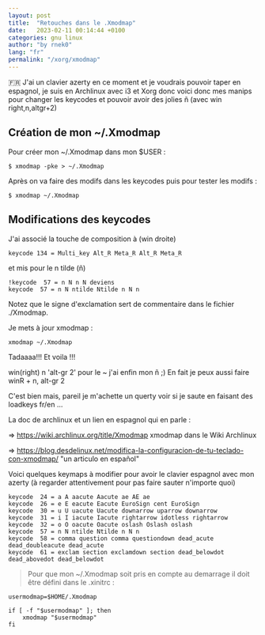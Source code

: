 ```yaml
---
layout: post  
title:  "Retouches dans le .Xmodmap"
date:   2023-02-11 00:14:44 +0100
categories: gnu linux
author: "by rnek0"
lang: "fr"
permalink: "/xorg/xmodmap"
---
```


🇫🇷 J'ai un clavier azerty en ce moment et je voudrais pouvoir taper en espagnol, je suis en Archlinux avec i3 et Xorg donc voici donc mes manips pour changer les keycodes et pouvoir avoir des jolies ñ (avec win right,n,altgr+2)

## Création de mon ~/.Xmodmap

Pour créer mon ~/.Xmodmap dans mon $USER : 

```
$ xmodmap -pke > ~/.Xmodmap
```

Après on va faire des modifs dans les keycodes puis pour tester les modifs : 

```
$ xmodmap ~/.Xmodmap
```

## Modifications des keycodes

J'ai associé la touche de composition à (win droite)

```
keycode 134 = Multi_key Alt_R Meta_R Alt_R Meta_R
```

et mis pour le n tilde (ñ)

```
!keycode  57 = n N n N deviens  
keycode  57 = n N ntilde Ntilde n N n
```

Notez que le signe d'exclamation sert de commentaire dans le fichier ./Xmodmap.

Je mets à jour xmodmap : 

```
xmodmap ~/.Xmodmap
```

Tadaaaa!!! Et voila !!!

win(right) n 'alt-gr 2' pour le ~ j'ai enfin mon ñ  ;) En fait je peux aussi faire winR + n, alt-gr 2 

C'est bien mais, pareil je m'achette un querty voir si je saute en faisant des loadkeys fr/en ...

La doc de archlinux et un lien en espagnol qui en parle  : 

=> https://wiki.archlinux.org/title/Xmodmap xmodmap dans le Wiki Archlinux

=> https://blog.desdelinux.net/modifica-la-configuracion-de-tu-teclado-con-xmodmap/ "un articulo en español"

Voici quelques keymaps à modifier pour avoir le clavier espagnol avec mon azerty (à regarder attentivement pour pas faire sauter n'importe quoi)

```
keycode  24 = a A aacute Aacute ae AE ae
keycode  26 = e E eacute Eacute EuroSign cent EuroSign
keycode  30 = u U uacute Uacute downarrow uparrow downarrow
keycode  31 = i I iacute Iacute rightarrow idotless rightarrow
keycode  32 = o O oacute Oacute oslash Oslash oslash
keycode  57 = n N ntilde Ntilde n N n
keycode  58 = comma question comma questiondown dead_acute dead_doubleacute dead_acute
keycode  61 = exclam section exclamdown section dead_belowdot dead_abovedot dead_belowdot
```

> Pour que mon ~/.Xmodmap soit pris en compte au demarrage il doit être défini dans le .xinitrc : 

```
usermodmap=$HOME/.Xmodmap

if [ -f "$usermodmap" ]; then
    xmodmap "$usermodmap"
fi
```
